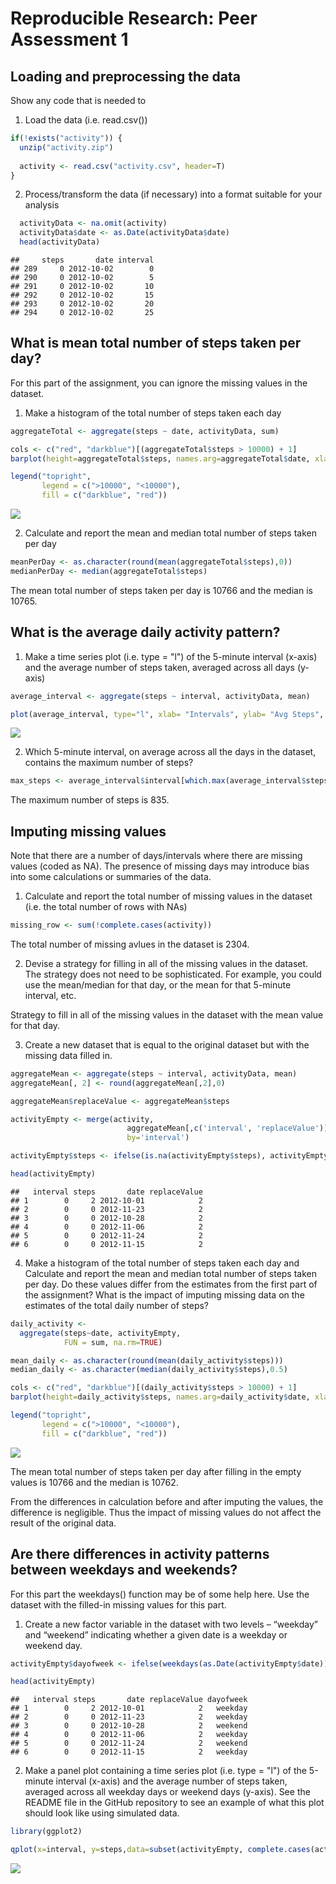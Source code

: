 # Reproducible Research: Peer Assessment 1


## Loading and preprocessing the data
Show any code that is needed to

1. Load the data (i.e. read.csv())


```r
if(!exists("activity")) {
  unzip("activity.zip")
  
  activity <- read.csv("activity.csv", header=T)
}
```

2. Process/transform the data (if necessary) into a format suitable for your analysis


```r
  activityData <- na.omit(activity)
  activityData$date <- as.Date(activityData$date)
  head(activityData)
```

```
##     steps       date interval
## 289     0 2012-10-02        0
## 290     0 2012-10-02        5
## 291     0 2012-10-02       10
## 292     0 2012-10-02       15
## 293     0 2012-10-02       20
## 294     0 2012-10-02       25
```


## What is mean total number of steps taken per day?
For this part of the assignment, you can ignore the missing values in the dataset.

1. Make a histogram of the total number of steps taken each day

```r
aggregateTotal <- aggregate(steps ~ date, activityData, sum)

cols <- c("red", "darkblue")[(aggregateTotal$steps > 10000) + 1]
barplot(height=aggregateTotal$steps, names.arg=aggregateTotal$date, xlab='Date', ylab='No. Of Steps',main=expression('No. Of Steps Per Day'), col=cols)

legend("topright", 
       legend = c(">10000", "<10000"), 
       fill = c("darkblue", "red"))
```

![](./PA1_template_files/figure-html/unnamed-chunk-2-1.png) 

2. Calculate and report the mean and median total number of steps taken per day

```r
meanPerDay <- as.character(round(mean(aggregateTotal$steps),0))
medianPerDay <- median(aggregateTotal$steps)
```
The mean total number of steps taken per day is 10766 and the median is 10765.

## What is the average daily activity pattern?
1. Make a time series plot (i.e. type = "l") of the 5-minute interval (x-axis) and the average number of steps taken, averaged across all days (y-axis)


```r
average_interval <- aggregate(steps ~ interval, activityData, mean)

plot(average_interval, type="l", xlab= "Intervals", ylab= "Avg Steps", main="Avg Steps Per Day", col="blue" , lwd=2)
```

![](./PA1_template_files/figure-html/unnamed-chunk-4-1.png) 

2. Which 5-minute interval, on average across all the days in the dataset, contains the maximum number of steps?

```r
max_steps <- average_interval$interval[which.max(average_interval$steps)]
```
The maximum number of steps is 835.

## Imputing missing values
Note that there are a number of days/intervals where there are missing values (coded as NA). The presence of missing days may introduce bias into some calculations or summaries of the data.

1. Calculate and report the total number of missing values in the dataset (i.e. the total number of rows with NAs)

```r
missing_row <- sum(!complete.cases(activity))
```
The total number of missing avlues in the dataset is 2304.

2. Devise a strategy for filling in all of the missing values in the dataset. The strategy does not need to be sophisticated. For example, you could use the mean/median for that day, or the mean for that 5-minute interval, etc.

Strategy to fill in all of the missing values in the dataset with the mean value for that day.

3. Create a new dataset that is equal to the original dataset but with the missing data filled in.

```r
aggregateMean <- aggregate(steps ~ interval, activityData, mean)
aggregateMean[, 2] <- round(aggregateMean[,2],0)

aggregateMean$replaceValue <- aggregateMean$steps

activityEmpty <- merge(activity,
                          aggregateMean[,c('interval', 'replaceValue')],
                          by='interval')

activityEmpty$steps <- ifelse(is.na(activityEmpty$steps), activityEmpty$replaceValue, activityEmpty$steps)

head(activityEmpty)
```

```
##   interval steps       date replaceValue
## 1        0     2 2012-10-01            2
## 2        0     0 2012-11-23            2
## 3        0     0 2012-10-28            2
## 4        0     0 2012-11-06            2
## 5        0     0 2012-11-24            2
## 6        0     0 2012-11-15            2
```

4. Make a histogram of the total number of steps taken each day and Calculate and report the mean and median total number of steps taken per day. Do these values differ from the estimates from the first part of the assignment? What is the impact of imputing missing data on the estimates of the total daily number of steps?

```r
daily_activity <-
  aggregate(steps~date, activityEmpty,
            FUN = sum, na.rm=TRUE)

mean_daily <- as.character(round(mean(daily_activity$steps)))
median_daily <- as.character(median(daily_activity$steps),0.5)

cols <- c("red", "darkblue")[(daily_activity$steps > 10000) + 1]
barplot(height=daily_activity$steps, names.arg=daily_activity$date, xlab='Date', ylab='No. Of Steps',main='No. Of Steps Per Day After\nFilling In Missing Values', col=cols)

legend("topright", 
       legend = c(">10000", "<10000"), 
       fill = c("darkblue", "red"))
```

![](./PA1_template_files/figure-html/unnamed-chunk-8-1.png) 

The mean total number of steps taken per day after filling in the empty values is 10766 and the median is 10762.

From the differences in calculation before and after imputing the values, the difference is negligible. Thus the impact of missing values do not affect the result of the original data.

## Are there differences in activity patterns between weekdays and weekends?
For this part the weekdays() function may be of some help here. Use the dataset with the filled-in missing values for this part.

1. Create a new factor variable in the dataset with two levels – “weekday” and “weekend” indicating whether a given date is a weekday or weekend day.

```r
activityEmpty$dayofweek <- ifelse(weekdays(as.Date(activityEmpty$date)) %in%  c("Saturday", "Sunday"),'weekend','weekday')

head(activityEmpty)
```

```
##   interval steps       date replaceValue dayofweek
## 1        0     2 2012-10-01            2   weekday
## 2        0     0 2012-11-23            2   weekday
## 3        0     0 2012-10-28            2   weekend
## 4        0     0 2012-11-06            2   weekday
## 5        0     0 2012-11-24            2   weekend
## 6        0     0 2012-11-15            2   weekday
```

2. Make a panel plot containing a time series plot (i.e. type = "l") of the 5-minute interval (x-axis) and the average number of steps taken, averaged across all weekday days or weekend days (y-axis). See the README file in the GitHub repository to see an example of what this plot should look like using simulated data.

```r
library(ggplot2)

qplot(x=interval, y=steps,data=subset(activityEmpty, complete.cases(activityEmpty)),geom='smooth', stat='summary', fun.y=mean) + facet_grid(dayofweek~.) + facet_wrap(~dayofweek,nrow=2) + theme(strip.background = element_rect(fill="#ffe5cc")) + labs(title=' Average steps between weekday and weekend')
```

![](./PA1_template_files/figure-html/unnamed-chunk-10-1.png) 

